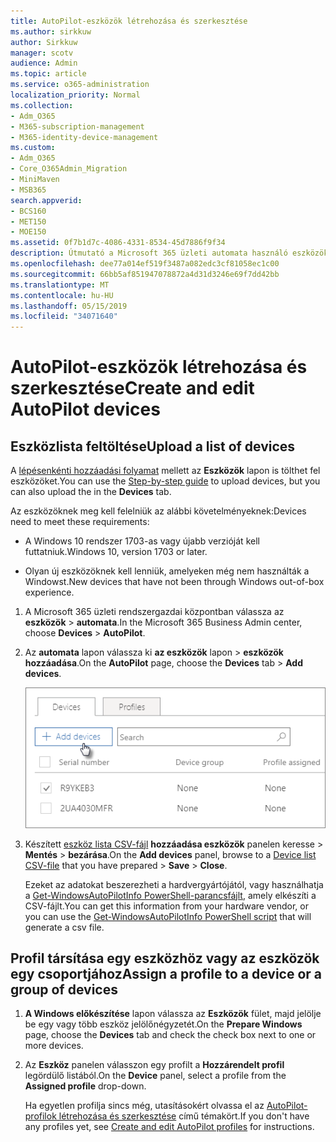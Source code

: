 ```yaml
---
title: AutoPilot-eszközök létrehozása és szerkesztése
ms.author: sirkkuw
author: Sirkkuw
manager: scotv
audience: Admin
ms.topic: article
ms.service: o365-administration
localization_priority: Normal
ms.collection:
- Adm_O365
- M365-subscription-management
- M365-identity-device-management
ms.custom:
- Adm_O365
- Core_O365Admin_Migration
- MiniMaven
- MSB365
search.appverid:
- BCS160
- MET150
- MOE150
ms.assetid: 0f7b1d7c-4086-4331-8534-45d7886f9f34
description: Útmutató a Microsoft 365 üzleti automata használó eszközök feltölteni. A profil hozzárendelése egy eszköz vagy eszközök egy csoportjához.
ms.openlocfilehash: dee77a014ef519f3487a082edc3cf81058ec1c00
ms.sourcegitcommit: 66bb5af851947078872a4d31d3246e69f7dd42bb
ms.translationtype: MT
ms.contentlocale: hu-HU
ms.lasthandoff: 05/15/2019
ms.locfileid: "34071640"
---
```

# <a name="create-and-edit-autopilot-devices"></a><span data-ttu-id="2f4e3-104">AutoPilot-eszközök létrehozása és szerkesztése</span><span class="sxs-lookup"><span data-stu-id="2f4e3-104">Create and edit AutoPilot devices</span></span>

## <a name="upload-a-list-of-devices"></a><span data-ttu-id="2f4e3-105">Eszközlista feltöltése</span><span class="sxs-lookup"><span data-stu-id="2f4e3-105">Upload a list of devices</span></span>

<span data-ttu-id="2f4e3-106">A [lépésenkénti hozzáadási folyamat](add-autopilot-devices-and-profile.md) mellett az **Eszközök** lapon is tölthet fel eszközöket.</span><span class="sxs-lookup"><span data-stu-id="2f4e3-106">You can use the [Step-by-step guide](add-autopilot-devices-and-profile.md) to upload devices, but you can also upload the in the **Devices** tab.</span></span> 
  
<span data-ttu-id="2f4e3-107">Az eszközöknek meg kell felelniük az alábbi követelményeknek:</span><span class="sxs-lookup"><span data-stu-id="2f4e3-107">Devices need to meet these requirements:</span></span>
  
- <span data-ttu-id="2f4e3-108">A Windows 10 rendszer 1703-as vagy újabb verzióját kell futtatniuk.</span><span class="sxs-lookup"><span data-stu-id="2f4e3-108">Windows 10, version 1703 or later.</span></span>
    
- <span data-ttu-id="2f4e3-109">Olyan új eszközöknek kell lenniük, amelyeken még nem használták a Windowst.</span><span class="sxs-lookup"><span data-stu-id="2f4e3-109">New devices that have not been through Windows out-of-box experience.</span></span>

1. <span data-ttu-id="2f4e3-110">A Microsoft 365 üzleti rendszergazdai központban válassza az **eszközök** \> **automata**.</span><span class="sxs-lookup"><span data-stu-id="2f4e3-110">In the Microsoft 365 Business Admin center, choose **Devices** \> **AutoPilot**.</span></span>
  
2. <span data-ttu-id="2f4e3-111">Az **automata** lapon válassza ki **az eszközök** lapon \> **eszközök hozzáadása**.</span><span class="sxs-lookup"><span data-stu-id="2f4e3-111">On the **AutoPilot** page, choose the **Devices** tab \> **Add devices**.</span></span>
    
    ![In the Devices tab, choose Add devices.](media/6ba81e22-c873-40ad-8a72-ce64d15ea6ba.png)
  
3. <span data-ttu-id="2f4e3-113">Készített [eszköz lista CSV-fájl](https://support.office.com/article/932e3676-2491-49f0-9177-d893d2f5276e) **hozzáadása eszközök** panelen keresse \> **Mentés** \> **bezárása**.</span><span class="sxs-lookup"><span data-stu-id="2f4e3-113">On the **Add devices** panel, browse to a [Device list CSV-file](https://support.office.com/article/932e3676-2491-49f0-9177-d893d2f5276e) that you have prepared \> **Save** \> **Close**.</span></span>
    
    <span data-ttu-id="2f4e3-114">Ezeket az adatokat beszerezheti a hardvergyártójától, vagy használhatja a [Get-WindowsAutoPilotInfo PowerShell-parancsfájlt](https://www.powershellgallery.com/packages/Get-WindowsAutoPilotInfo), amely elkészíti a CSV-fájlt.</span><span class="sxs-lookup"><span data-stu-id="2f4e3-114">You can get this information from your hardware vendor, or you can use the [Get-WindowsAutoPilotInfo PowerShell script](https://www.powershellgallery.com/packages/Get-WindowsAutoPilotInfo) that will generate a csv file.</span></span> 
    
## <a name="assign-a-profile-to-a-device-or-a-group-of-devices"></a><span data-ttu-id="2f4e3-115">Profil társítása egy eszközhöz vagy az eszközök egy csoportjához</span><span class="sxs-lookup"><span data-stu-id="2f4e3-115">Assign a profile to a device or a group of devices</span></span>

1. <span data-ttu-id="2f4e3-116">**A Windows előkészítése** lapon válassza az **Eszközök** fület, majd jelölje be egy vagy több eszköz jelölőnégyzetét.</span><span class="sxs-lookup"><span data-stu-id="2f4e3-116">On the **Prepare Windows** page, choose the **Devices** tab and check the check box next to one or more devices.</span></span> 
    
2. <span data-ttu-id="2f4e3-117">Az **Eszköz** panelen válasszon egy profilt a **Hozzárendelt profil** legördülő listából.</span><span class="sxs-lookup"><span data-stu-id="2f4e3-117">On the **Device** panel, select a profile from the **Assigned profile** drop-down.</span></span> 
    
    <span data-ttu-id="2f4e3-118">Ha egyetlen profilja sincs még, utasításokért olvassa el az [AutoPilot-profilok létrehozása és szerkesztése](create-and-edit-autopilot-profiles.md) című témakört.</span><span class="sxs-lookup"><span data-stu-id="2f4e3-118">If you don't have any profiles yet, see [Create and edit AutoPilot profiles](create-and-edit-autopilot-profiles.md) for instructions.</span></span> 
    
